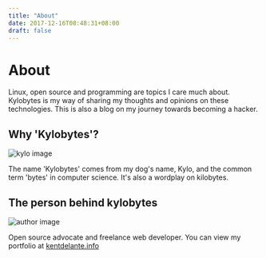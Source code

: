 ```yaml
---
title: "About"
date: 2017-12-16T08:48:31+08:00
draft: false
---
```


# About

Linux, open source and programming are topics I care much about. Kylobytes is my way
of sharing my thoughts and opinions on these technologies. This is also a blog on my
journey towards becoming a hacker.

## Why 'Kylobytes'?

![kylo image](/img/kylo.png)

The name 'Kylobytes' comes from my dog's name, Kylo, and the common term 'bytes' in
computer science. It's also a wordplay on kilobytes.

## The person behind kylobytes

![author image](/img/author.png)

Open source advocate and freelance web developer. You can view my portfolio at
[kentdelante.info](https://www.kentdelante.info/)
